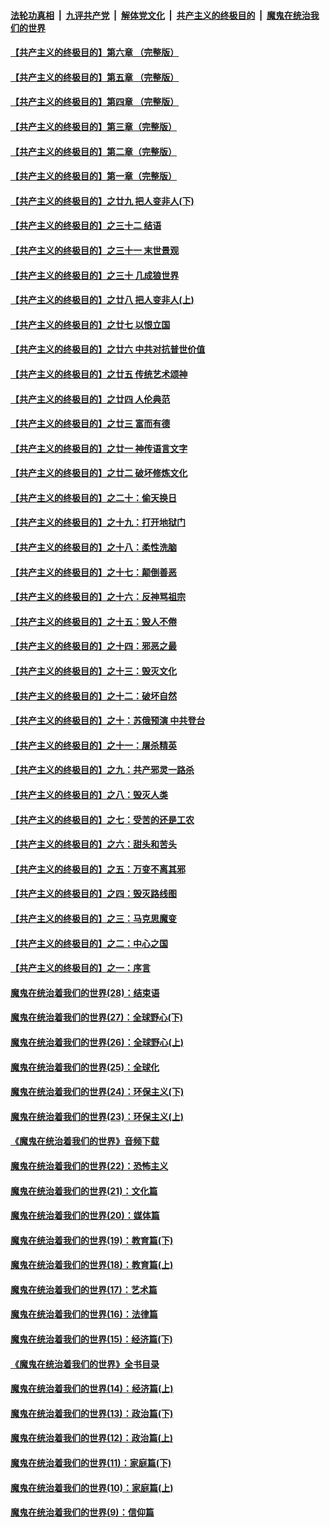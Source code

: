 ####  [法轮功真相](../../../../basic/blob/master/README.md?t=04031601) &nbsp;|&nbsp; [九评共产党](../../../../9ping.md/blob/master/README.md?t=04031601) &nbsp;|&nbsp; [解体党文化](../../../../jtdwh.md/blob/master/README.md?t=04031601)  &nbsp;|&nbsp; [共产主义的终极目的](../../../../gczydzjmd.md/blob/master/README.md?t=04031601) &nbsp;|&nbsp; [魔鬼在统治我们的世界](../../../../mgztzwmdsj.md/blob/master/README.md?t=04031601) 

#### [【共产主义的终极目的】第六章 （完整版）](../pages/nsc422/n11428913.md?t=04031601) 

#### [【共产主义的终极目的】第五章 （完整版）](../pages/nsc422/n11428912.md?t=04031601) 

#### [【共产主义的终极目的】第四章 （完整版）](../pages/nsc422/n11428907.md?t=04031601) 

#### [【共产主义的终极目的】第三章（完整版）](../pages/nsc422/n11428848.md?t=04031601) 

#### [【共产主义的终极目的】第二章（完整版）](../pages/nsc422/n11428831.md?t=04031601) 

#### [【共产主义的终极目的】第一章（完整版）](../pages/nsc422/n11417651.md?t=04031601) 

#### [【共产主义的终极目的】之廿九 把人变非人(下)](../pages/nsc422/n11344140.md?t=04031601) 

#### [【共产主义的终极目的】之三十二 结语](../pages/nsc422/n11360535.md?t=04031601) 

#### [【共产主义的终极目的】之三十一 末世景观](../pages/nsc422/n11351129.md?t=04031601) 

#### [【共产主义的终极目的】之三十 几成狼世界](../pages/nsc422/n11348280.md?t=04031601) 

#### [【共产主义的终极目的】之廿八 把人变非人(上)](../pages/nsc422/n11340492.md?t=04031601) 

#### [【共产主义的终极目的】之廿七 以恨立国](../pages/nsc422/n11336944.md?t=04031601) 

#### [【共产主义的终极目的】之廿六 中共对抗普世价值](../pages/nsc422/n11324785.md?t=04031601) 

#### [【共产主义的终极目的】之廿五 传统艺术颂神](../pages/nsc422/n11296396.md?t=04031601) 

#### [【共产主义的终极目的】之廿四 人伦典范](../pages/nsc422/n11296397.md?t=04031601) 

#### [【共产主义的终极目的】之廿三 富而有德](../pages/nsc422/n11283598.md?t=04031601) 

#### [【共产主义的终极目的】之廿一 神传语言文字](../pages/nsc422/n11263265.md?t=04031601) 

#### [【共产主义的终极目的】之廿二 破坏修炼文化](../pages/nsc422/n11245728.md?t=04031601) 

#### [【共产主义的终极目的】之二十：偷天换日](../pages/nsc422/n11238846.md?t=04031601) 

#### [【共产主义的终极目的】之十九：打开地狱门](../pages/nsc422/n11206376.md?t=04031601) 

#### [【共产主义的终极目的】之十八：柔性洗脑](../pages/nsc422/n11199994.md?t=04031601) 

#### [【共产主义的终极目的】之十七：颠倒善恶](../pages/nsc422/n11179782.md?t=04031601) 

#### [【共产主义的终极目的】之十六：反神骂祖宗](../pages/nsc422/n11166798.md?t=04031601) 

#### [【共产主义的终极目的】之十五：毁人不倦](../pages/nsc422/n11166792.md?t=04031601) 

#### [【共产主义的终极目的】之十四：邪恶之最](../pages/nsc422/n11150249.md?t=04031601) 

#### [【共产主义的终极目的】之十三：毁灭文化](../pages/nsc422/n11135227.md?t=04031601) 

#### [【共产主义的终极目的】之十二：破坏自然](../pages/nsc422/n11135214.md?t=04031601) 

#### [【共产主义的终极目的】之十：苏俄预演 中共登台](../pages/nsc422/n11118424.md?t=04031601) 

#### [【共产主义的终极目的】之十一：屠杀精英](../pages/nsc422/n11118442.md?t=04031601) 

#### [【共产主义的终极目的】之九：共产邪灵一路杀](../pages/nsc422/n11114139.md?t=04031601) 

#### [【共产主义的终极目的】之八：毁灭人类](../pages/nsc422/n11108503.md?t=04031601) 

#### [【共产主义的终极目的】之七：受苦的还是工农](../pages/nsc422/n11101809.md?t=04031601) 

#### [【共产主义的终极目的】之六：甜头和苦头](../pages/nsc422/n11096971.md?t=04031601) 

#### [【共产主义的终极目的】之五：万变不离其邪](../pages/nsc422/n11091285.md?t=04031601) 

#### [【共产主义的终极目的】之四：毁灭路线图](../pages/nsc422/n11086284.md?t=04031601) 

#### [【共产主义的终极目的】之三：马克思魔变](../pages/nsc422/n11061941.md?t=04031601) 

#### [【共产主义的终极目的】之二：中心之国](../pages/nsc422/n11047728.md?t=04031601) 

#### [【共产主义的终极目的】之一：序言](../pages/nsc422/n11086077.md?t=04031601) 

#### [魔鬼在统治着我们的世界(28)：结束语](../pages/nsc422/n10936246.md?t=04031601) 

#### [魔鬼在统治着我们的世界(27)：全球野心(下)](../pages/nsc422/n10928319.md?t=04031601) 

#### [魔鬼在统治着我们的世界(26)：全球野心(上)](../pages/nsc422/n10900318.md?t=04031601) 

#### [魔鬼在统治着我们的世界(25)：全球化](../pages/nsc422/n10788205.md?t=04031601) 

#### [魔鬼在统治着我们的世界(24)：环保主义(下)](../pages/nsc422/n10695307.md?t=04031601) 

#### [魔鬼在统治着我们的世界(23)：环保主义(上)](../pages/nsc422/n10688613.md?t=04031601) 

#### [《魔鬼在统治着我们的世界》音频下载](../pages/nsc422/n10635553.md?t=04031601) 

#### [魔鬼在统治着我们的世界(22)：恐怖主义](../pages/nsc422/n10614727.md?t=04031601) 

#### [魔鬼在统治着我们的世界(21)：文化篇](../pages/nsc422/n10597706.md?t=04031601) 

#### [魔鬼在统治着我们的世界(20)：媒体篇](../pages/nsc422/n10586579.md?t=04031601) 

#### [魔鬼在统治着我们的世界(19)：教育篇(下)](../pages/nsc422/n10564808.md?t=04031601) 

#### [魔鬼在统治着我们的世界(18)：教育篇(上)](../pages/nsc422/n10526970.md?t=04031601) 

#### [魔鬼在统治着我们的世界(17)：艺术篇](../pages/nsc422/n10499093.md?t=04031601) 

#### [魔鬼在统治着我们的世界(16)：法律篇](../pages/nsc422/n10485969.md?t=04031601) 

#### [魔鬼在统治着我们的世界(15)：经济篇(下)](../pages/nsc422/n10469975.md?t=04031601) 

#### [《魔鬼在统治着我们的世界》全书目录](../pages/nsc422/n10464261.md?t=04031601) 

#### [魔鬼在统治着我们的世界(14)：经济篇(上)](../pages/nsc422/n10457370.md?t=04031601) 

#### [魔鬼在统治着我们的世界(13)：政治篇(下)](../pages/nsc422/n10448270.md?t=04031601) 

#### [魔鬼在统治着我们的世界(12)：政治篇(上)](../pages/nsc422/n10444576.md?t=04031601) 

#### [魔鬼在统治着我们的世界(11)：家庭篇(下)](../pages/nsc422/n10440961.md?t=04031601) 

#### [魔鬼在统治着我们的世界(10)：家庭篇(上)](../pages/nsc422/n10435448.md?t=04031601) 

#### [魔鬼在统治着我们的世界(9)：信仰篇](../pages/nsc422/n10432159.md?t=04031601) 

